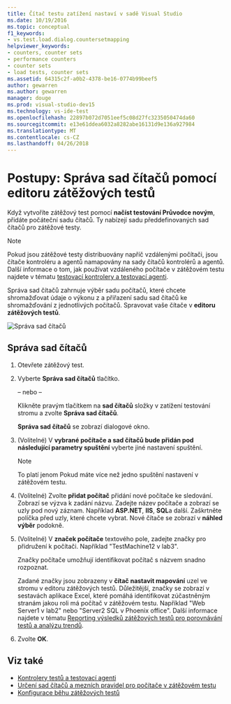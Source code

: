 ```yaml
---
title: Čítač testu zatížení nastaví v sadě Visual Studio
ms.date: 10/19/2016
ms.topic: conceptual
f1_keywords:
- vs.test.load.dialog.countersetmapping
helpviewer_keywords:
- counters, counter sets
- performance counters
- counter sets
- load tests, counter sets
ms.assetid: 64315c2f-a0b2-4378-be16-0774b99beef5
author: gewarren
ms.author: gewarren
manager: douge
ms.prod: visual-studio-dev15
ms.technology: vs-ide-test
ms.openlocfilehash: 22897b072d7051eef5c08d27fc3235050474da60
ms.sourcegitcommit: e13e61ddea6032a8282abe16131d9e136a927984
ms.translationtype: MT
ms.contentlocale: cs-CZ
ms.lasthandoff: 04/26/2018
---
```

# <a name="how-to-manage-counter-sets-using-the-load-test-editor"></a>Postupy: Správa sad čítačů pomocí editoru zátěžových testů

Když vytvoříte zátěžový test pomocí **načíst testování Průvodce novým**, přidáte počáteční sadu čítačů. Ty nabízejí sadu předdefinovaných sad čítačů pro zátěžové testy.

> [!NOTE]
> Pokud jsou zátěžové testy distribuovány napříč vzdálenými počítači, jsou čítače kontroléru a agentů namapovány na sady čítačů kontrolérů a agentů. Další informace o tom, jak používat vzdáleného počítače v zátěžovém testu najdete v tématu [testovací kontrolery a testovací agenti](configure-test-agents-and-controllers-for-load-tests.md).

Správa sad čítačů zahrnuje výběr sadu počítačů, které chcete shromažďovat údaje o výkonu z a přiřazení sadu sad čítačů ke shromažďování z jednotlivých počítačů. Spravovat vaše čítače v **editoru zátěžových testů**.

![Správa sad čítačů](../test/media/loadtestmanagecountersets.png "LoadTestManageCounterSets")

## <a name="to-manage-counter-sets"></a>Správa sad čítačů

1.  Otevřete zátěžový test.

2.  Vyberte **Správa sad čítačů** tlačítko.

     – nebo –

     Klikněte pravým tlačítkem na **sad čítačů** složky v zatížení testování stromu a zvolte **Správa sad čítačů**.

     **Správa sad čítačů** se zobrazí dialogové okno.

3.  (Volitelné) V **vybrané počítače a sad čítačů bude přidán pod následující parametry spuštění** vyberte jiné nastavení spuštění.

    > [!NOTE]
    > To platí jenom Pokud máte více než jedno spuštění nastavení v zátěžovém testu.

4.  (Volitelné) Zvolte **přidat počítač** přidání nové počítače ke sledování. Zobrazí se výzva k zadání názvu. Zadejte název počítače a zobrazí se uzly pod nový záznam. Například **ASP.NET**, **IIS**, **SQL**a další. Zaškrtněte políčka před uzly, které chcete vybrat. Nové čítače se zobrazí v **náhled výběr** podokně.

5.  (Volitelné) V **značek počítače** textového pole, zadejte značky pro přidružení k počítači. Například "TestMachine12 v lab3".

     Značky počítače umožňují identifikovat počítač s názvem snadno rozpoznat.

     Zadané značky jsou zobrazeny v **čítač nastavit mapování** uzel ve stromu v editoru zátěžových testů. Důležitější, značky se zobrazí v sestavách aplikace Excel, které pomáhá identifikovat zúčastněným stranám jakou roli má počítač v zátěžovém testu. Například "Web Server1 v lab2" nebo "Server2 SQL v Phoenix office". Další informace najdete v tématu [Reporting výsledků zátěžových testů pro porovnávání testů a analýzu trendů](../test/compare-load-test-results.md).

6.  Zvolte **OK**.

## <a name="see-also"></a>Viz také

- [Kontrolery testů a testovací agenti](configure-test-agents-and-controllers-for-load-tests.md)
- [Určení sad čítačů a mezních pravidel pro počítače v zátěžovém testu](../test/specify-counter-sets-and-threshold-rules-for-load-testing.md)
- [Konfigurace běhu zátěžových testů](../test/configure-load-test-run-settings.md)